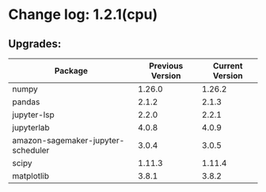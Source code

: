 # Change log: 1.2.1(cpu)

## Upgrades: 

Package | Previous Version | Current Version
---|---|---
numpy|1.26.0|1.26.2
pandas|2.1.2|2.1.3
jupyter-lsp|2.2.0|2.2.1
jupyterlab|4.0.8|4.0.9
amazon-sagemaker-jupyter-scheduler|3.0.4|3.0.5
scipy|1.11.3|1.11.4
matplotlib|3.8.1|3.8.2
